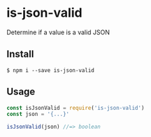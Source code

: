 # is-json-valid

Determine if a value is a valid JSON

## Install

```
$ npm i --save is-json-valid
```

## Usage

```javascript
const isJsonValid = require('is-json-valid')
const json = '{...}'

isJsonValid(json) //=> boolean
```
